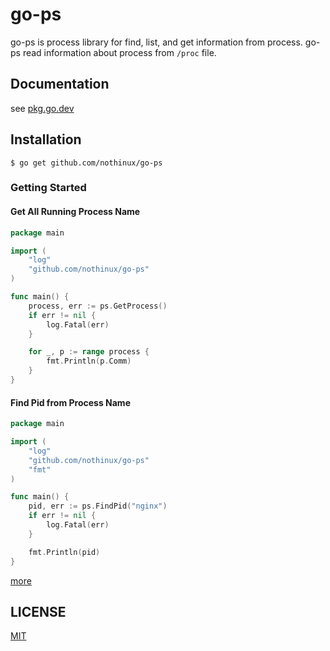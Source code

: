 # go-ps
go-ps is process library for find, list, and get information from process. go-ps read information about process from `/proc` file.

## Documentation
see [pkg.go.dev](https://pkg.go.dev/github.com/nothinux/go-ps)


## Installation

```
$ go get github.com/nothinux/go-ps
```

### Getting Started
#### Get All Running Process Name
``` go
package main

import (
    "log"
    "github.com/nothinux/go-ps"
)

func main() {
    process, err := ps.GetProcess()
    if err != nil {
        log.Fatal(err)
    }

    for _, p := range process {
        fmt.Println(p.Comm)
    }
}
```

#### Find Pid from Process Name
``` go
package main

import (
    "log"
    "github.com/nothinux/go-ps"
    "fmt"
)

func main() {
    pid, err := ps.FindPid("nginx")
    if err != nil {
        log.Fatal(err)
    }

    fmt.Println(pid)
}
```

[more](https://pkg.go.dev/github.com/nothinux/go-ps)


## LICENSE
[MIT](https://github.com/nothinux/go-ps/blob/master/LICENSE)
